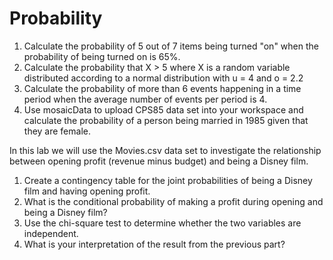# Probability

1. Calculate the probability of 5 out of 7 items being turned "on" when the probability of being turned on is 65%.
2. Calculate the probability that X > 5 where X is a random variable distributed according to a normal distribution with u = 4 and o = 2.2
3. Calculate the probability of more than 6 events happening in a time period when the average number of events per period is 4.
4. Use mosaicData to upload CPS85 data set into your workspace and calculate the probability of a person being married  in 1985 given that they are female.


In this lab we will use the Movies.csv data set to investigate the relationship between opening profit (revenue minus budget) and being a Disney film.

1. Create a contingency table for the joint probabilities of being a Disney film and having opening profit.
2. What is the conditional probability of making a profit during opening and being a Disney film?
3. Use the chi-square test to determine whether the two variables are independent.
4. What is your interpretation of the result from the previous part?

